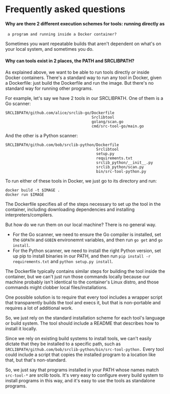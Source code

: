 # Frequently asked questions

#### Why are there 2 different execution schemes for tools: running directly as
     a program and running inside a Docker container?

Sometimes you want repeatable builds that aren't dependent on what's on your
local system, and sometimes you do.


#### Why can tools exist in 2 places, the PATH and SRCLIBPATH?

As explained above, we want to be able to run tools directly *or* inside Docker
containers. There's a standard way to run any tool in Docker, given a Dockerfile:
just build the Dockerfile and run the image. But there's no standard way for
running other programs.

For example, let's say we have 2 tools in our SRCLIBPATH. One of them is a Go scanner:

```
SRCLIBPATH/github.com/alice/srclib-go/Dockerfile
                                      Srclibtool
                                      golang/scan.go
                                      cmd/src-tool-go/main.go
```

And the other is a Python scanner:


```
SRCLIBPATH/github.com/bob/srclib-python/Dockerfile
                                        Srclibtool
                                        setup.py
                                        requirements.txt
                                        srclib_python/__init__.py
                                        srclib_python/scan.py
                                        bin/src-tool-python.py
```

To run either of these tools in Docker, we just go to its directory and run:

```
docker build -t $IMAGE .
docker run $IMAGE
```

The Dockerfile specifies all of the steps necessary to set up the tool in the
container, including downloading dependencies and installing
interpreters/compilers.

But how do we run them on our local machine? There is no general way.

* For the Go scanner, we need to ensure the Go compiler is installed, set the
  `GOPATH` and `GOBIN` environemnt variables, and then run `go get` and `go
  install`.
* For the Python scanner, we need to install the right Python version, set up
  pip to install binaries in our PATH, and then run `pip install -r
  requirements.txt` and `python setup.py install`.

The Dockerfile typically contains similar steps for building the tool inside the
container, but we can't just run those commands locally because our machine
probably isn't identical to the container's Linux distro, and those commands
might clobber local files/installations.

One possible solution is to require that every tool includes a wrapper script
that transparently builds the tool and execs it, but that is non-portable and
requires a lot of additional work.

So, we just rely on the standard installation scheme for each tool's language or
build system. The tool should include a README that describes how to install it
locally.

Since we rely on existing build systems to install tools, we can't easily
dictate that they be installed to a specific path, such as
`SRCLIBPATH/github.com/bob/srclib-python/bin/src-tool-python.` Every tool could
include a script that copies the installed program to a location like that, but
that's non-standard.

So, we just say that programs installed in your PATH whose names match
`src-tool-*` are srclib tools. It's very easy to configure every build system to
install programs in this way, and it's easy to use the tools as standalone
programs.
